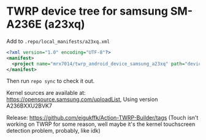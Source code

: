 # TWRP device tree for samsung SM-A236E (a23xq)

Add to
`.repo/local_manifests/a23xq.xml`

```xml
<?xml version="1.0" encoding="UTF-8"?>
<manifest>
  <project name="mrx7014/twrp_android_device_samsung_a23xq" path="device/samsung/a23xq" remote="github" revision="twrp_a23xq" />
</manifest>

```
Then run `repo sync` to check it out.

Kernel sources are available at: https://opensource.samsung.com/uploadList, Using version A236BXXU2BVK7


Release: https://github.com/eigukffk/Action-TWRP-Builder/tags (Touch isn't working on TWRP for some reason, well maybe it's the kernel touchscreen detection problem, probably, like idk)
